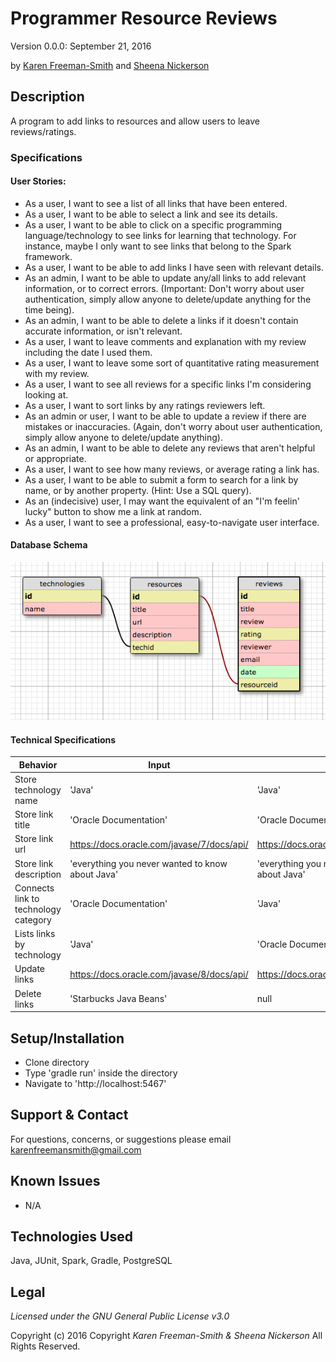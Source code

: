 # Programmer Resource Reviews
Version 0.0.0: September 21, 2016

by [Karen Freeman-Smith](https://github.com/karenfreemansmith) and [Sheena Nickerson](https://github.com/sheenanick)

## Description
A program to add links to resources and allow users to leave reviews/ratings.

### Specifications
#### User Stories:
* As a user, I want to see a list of all links that have been entered.
* As a user, I want to be able to select a link and see its details.
* As a user, I want to be able to click on a specific programming language/technology to see links for learning that technology. For instance, maybe I only want to see links that belong to the Spark framework.
* As a user, I want to be able to add links I have seen with relevant details.
* As an admin, I want to be able to update any/all links to add relevant information, or to correct errors. (Important: Don't worry about user authentication, simply allow anyone to delete/update anything for the time being).
* As an admin, I want to be able to delete a links if it doesn't contain accurate information, or isn't relevant.
* As a user, I want to leave comments and explanation with my review including the date I used them.
* As a user, I want to leave some sort of quantitative rating measurement with my review.
* As a user, I want to see all reviews for a specific links I'm considering looking at.
* As a user, I want to sort links by any ratings reviewers left.
* As an admin or user, I want to be able to update a review if there are mistakes or inaccuracies. (Again, don't worry about user authentication, simply allow anyone to delete/update anything).
* As an admin, I want to be able to delete any reviews that aren't helpful or appropriate.
* As a user, I want to see how many reviews, or average rating a link has.  
* As a user, I want to be able to submit a form to search for a link by name, or by another property. (Hint: Use a SQL query).
* As an (indecisive) user, I may want the equivalent of an "I'm feelin' lucky" button to show me a link at random.
* As a user, I want to see a professional, easy-to-navigate user interface.

#### Database Schema
![database diagram](database.png)

#### Technical Specifications
| Behavior                             | Input                                            | Output                                           |
|--------------------------------------|--------------------------------------------------|--------------------------------------------------|
| Store technology name                | 'Java'                                           | 'Java'                                           |
| Store link title                     | 'Oracle Documentation'                           | 'Oracle Documentation'                           |
| Store link url                       | https://docs.oracle.com/javase/7/docs/api/       | https://docs.oracle.com/javase/7/docs/api/       |
| Store link description               | 'everything you never wanted to know about Java' | 'everything you never wanted to know about Java' |
| Connects link to technology category | 'Oracle Documentation'                           | 'Java'                                           |
| Lists links by technology            | 'Java'                                           | 'Oracle Documentation'                           |
| Update links                         | https://docs.oracle.com/javase/8/docs/api/       | https://docs.oracle.com/javase/8/docs/api/       |
| Delete links                         | 'Starbucks Java Beans'                           | null                                             |

## Setup/Installation
* Clone directory
* Type 'gradle run' inside the directory
* Navigate to 'http://localhost:5467'

## Support & Contact
For questions, concerns, or suggestions please email karenfreemansmith@gmail.com

## Known Issues
* N/A

## Technologies Used
Java, JUnit, Spark, Gradle, PostgreSQL

## Legal
*Licensed under the GNU General Public License v3.0*

Copyright (c) 2016 Copyright _Karen Freeman-Smith & Sheena Nickerson_ All Rights Reserved.
